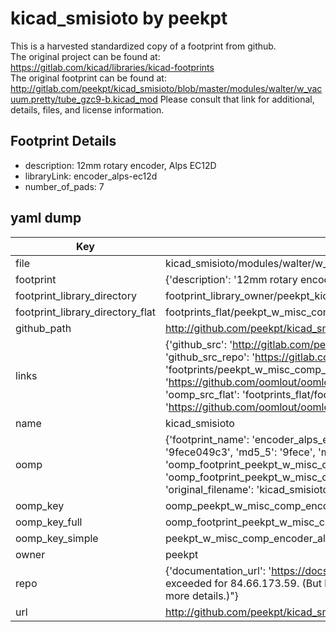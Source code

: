 # kicad_smisioto by peekpt  
This is a harvested standardized copy of a footprint from github.  
The original project can be found at:  
https://gitlab.com/kicad/libraries/kicad-footprints  
The original footprint can be found at:
http://gitlab.com/peekpt/kicad_smisioto/blob/master/modules/walter/w_vacuum.pretty/tube_gzc9-b.kicad_mod
Please consult that link for additional, details, files, and license information.  
## Footprint Details
* description: 12mm rotary encoder, Alps EC12D  
* libraryLink: encoder_alps-ec12d  
* number_of_pads: 7  
## yaml dump  
| Key | Value |  
| --- | --- |  
| file | kicad_smisioto/modules/walter/w_misc_comp.pretty/encoder_alps-ec12d.kicad_mod |  
| footprint | {'description': '12mm rotary encoder, Alps EC12D', 'libraryLink': 'encoder_alps-ec12d', 'number_of_pads': 7} |  
| footprint_library_directory | footprint_library_owner/peekpt_kicad_smisioto |  
| footprint_library_directory_flat | footprints_flat/peekpt_w_misc_comp_encoder_alps_ec12d/working |  
| github_path | http://github.com/peekpt/kicad_smisioto/blob/master/modules/walter/w_misc_comp.pretty/encoder_alps-ec12d.kicad_mod |  
| links | {'github_src': 'http://gitlab.com/peekpt/kicad_smisioto/blob/master/modules/walter/w_vacuum.pretty/tube_gzc9-b.kicad_mod', 'github_src_repo': 'https://gitlab.com/kicad/libraries/kicad-footprints', 'oomp_bot': 'footprints/peekpt_w_misc_comp_encoder_alps_ec12d/working', 'oomp_bot_github': 'https://github.com/oomlout/oomlout_oomp_footprint_bot/tree/main/footprints/peekpt_w_misc_comp_encoder_alps_ec12d/working', 'oomp_src_flat': 'footprints_flat/footprints_flat/peekpt_w_misc_comp_encoder_alps_ec12d/working', 'oomp_src_flat_github': 'https://github.com/oomlout/oomlout_oomp_footprint_src/tree/main/footprints_flat/peekpt_w_misc_comp_encoder_alps_ec12d/working'} |  
| name | kicad_smisioto |  
| oomp | {'footprint_name': 'encoder_alps_ec12d', 'library_name': 'w_misc_comp', 'md5': '9fece049c39ec4fe6b8d18c73c7d97fe', 'md5_10': '9fece049c3', 'md5_5': '9fece', 'md5_6': '9fece0', 'oomp_key': 'oomp_peekpt_w_misc_comp_encoder_alps_ec12d', 'oomp_key_extra': 'oomp_footprint_peekpt_w_misc_comp_encoder_alps_ec12d', 'oomp_key_full': 'oomp_footprint_peekpt_w_misc_comp_encoder_alps_ec12d_9fece0', 'oomp_key_simple': 'peekpt_w_misc_comp_encoder_alps_ec12d', 'original_filename': 'kicad_smisioto/modules/walter/w_misc_comp.pretty/encoder_alps-ec12d.kicad_mod', 'owner_name': 'peekpt'} |  
| oomp_key | oomp_peekpt_w_misc_comp_encoder_alps_ec12d |  
| oomp_key_full | oomp_footprint_peekpt_w_misc_comp_encoder_alps_ec12d |  
| oomp_key_simple | peekpt_w_misc_comp_encoder_alps_ec12d |  
| owner | peekpt |  
| repo | {'documentation_url': 'https://docs.github.com/rest/overview/resources-in-the-rest-api#rate-limiting', 'message': "API rate limit exceeded for 84.66.173.59. (But here's the good news: Authenticated requests get a higher rate limit. Check out the documentation for more details.)"} |  
| url | http://github.com/peekpt/kicad_smisioto |  

